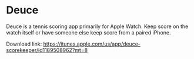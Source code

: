 # Deuce
Deuce is a tennis scoring app primarily for Apple Watch. Keep score on the watch itself or have someone else keep score from a paired iPhone.

Download link: https://itunes.apple.com/us/app/deuce-scorekeeper/id1189508962?mt=8
